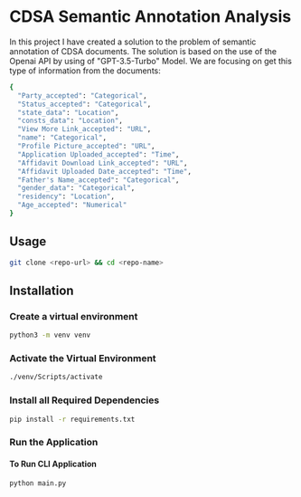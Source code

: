 # CDSA Semantic Annotation Analysis

In this project I have created a solution to the problem of semantic annotation of CDSA documents. The solution is based on the use of the Openai API by using of "GPT-3.5-Turbo" Model. We are focusing on get this type of information from the documents:

```bash
{
  "Party_accepted": "Categorical",
  "Status_accepted": "Categorical",
  "state_data": "Location",
  "consts_data": "Location",
  "View More Link_accepted": "URL",
  "name": "Categorical",
  "Profile Picture_accepted": "URL",
  "Application Uploaded_accepted": "Time",
  "Affidavit Download Link_accepted": "URL",
  "Affidavit Uploaded Date_accepted": "Time",
  "Father's Name_accepted": "Categorical",
  "gender_data": "Categorical",
  "residency": "Location",
  "Age_accepted": "Numerical"
}
```

## Usage

```bash
git clone <repo-url> && cd <repo-name>
```

## Installation

### Create a virtual environment

```bash
python3 -m venv venv
```

### Activate the Virtual Environment

```bash
./venv/Scripts/activate
```

### Install all Required Dependencies

```bash
pip install -r requirements.txt
```

### Run the Application

#### To Run CLI Application

```bash
python main.py
```
